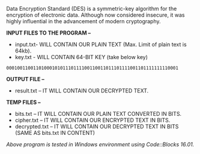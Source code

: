 Data Encryption Standard (DES) is a symmetric-key algorithm for the encryption of electronic data. Although now considered insecure, it was highly influential in the advancement of modern cryptography.

__INPUT FILES TO THE PROGRAM –__

- input.txt- WILL CONTAIN OUR PLAIN TEXT (Max. Limit of plain text is 64kb).
- key.txt - WILL CONTAIN 64-BIT KEY (take below key)
```
0001001100110100010101110111100110011011101111001101111111110001
```

__OUTPUT FILE –__

- result.txt – IT WILL CONTAIN OUR DECRYPTED TEXT.

__TEMP FILES –__

- bits.txt – IT WILL CONTAIN OUR PLAIN TEXT CONVERTED IN BITS.
- cipher.txt – IT WILL CONTAIN OUR ENCRYPTED TEXT IN BITS.
- decrypted.txt – IT WILL CONTAIN OUR DECRYPTED TEXT IN BITS (SAME AS bits.txt IN CONTENT)


_Above program is tested in Windows environment using Code::Blocks 16.01._
